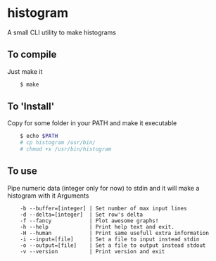 # histogram
A small CLI utility to make histograms

To compile
----------
Just make it
```bash
	$ make
```

To 'Install'
------------
Copy for some folder in your PATH and make it executable
```bash
	$ echo $PATH
	# cp histogram /usr/bin/
	# chmod +x /usr/bin/histogram
```

To use
------
Pipe numeric data (integer only for now) to stdin and it will make a histogram with it
Arguments
```
	-b --buffer=[integer] | Set number of max input lines
	-d --delta=[integer]  | Set row's delta
	-f --fancy            | Plot awesome graphs!
	-h --help             | Print help text and exit.
	-H --human            | Print same usefull extra information
	-i --input=[file]     | Set a file to input instead stdin
	-o --output=[file]    | Set a file to output instead stdout
	-v --version          | Print version and exit
```
